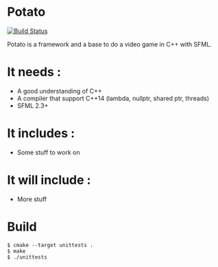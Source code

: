 Potato
================

[![Build Status](https://travis-ci.org/Lo-X/potato-framework.svg?branch=2.0)](https://travis-ci.org/Lo-X/potato-framework)

Potato is a framework and a base to do a video game in C++ with SFML.

It needs :
==

*   A good understanding of C++
*   A compiler that support C++14 (lambda, nullptr, shared ptr, threads)
*   SFML 2.3+

It includes :
==

*   Some stuff to work on

It will include :
==

*   More stuff

Build
==

    $ cmake --target unittests .
    $ make
    $ ./unittests